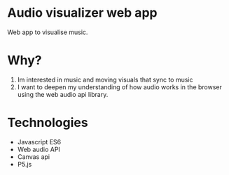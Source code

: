 # Audio visualizer web app

Web app to visualise music.

# Why?

1. Im interested in music and moving visuals that sync to music
2. I want to deepen my understanding of how audio works in the browser using the web audio api library.

# Technologies

- Javascript ES6
- Web audio API
- Canvas api
- P5.js
